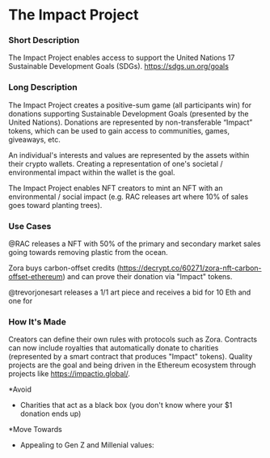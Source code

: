 # The Impact Project 

### Short Description

The Impact Project enables access to support the United Nations 17 Sustainable Development Goals (SDGs). https://sdgs.un.org/goals

### Long  Description

The Impact Project creates a positive-sum game (all participants win) for donations supporting Sustainable Development Goals (presented by the United Nations). Donations are represented by non-transferable “Impact” tokens, which can be used to gain access to communities, games, giveaways, etc.

An individual's interests and values are represented by the assets within their crypto wallets. Creating a representation of one's societal / environmental impact within the wallet is the goal. 

The Impact Project enables NFT creators to mint an NFT with an environmental / social impact (e.g. RAC releases art where 10% of sales goes toward planting trees).




### Use Cases 

@RAC releases a NFT with 50% of the primary and secondary market sales going towards removing plastic from the ocean.

Zora buys carbon-offset credits (https://decrypt.co/60271/zora-nft-carbon-offset-ethereum) and can prove their donation via "Impact" tokens. 

@trevorjonesart releases a 1/1 art piece and receives a bid for 10 Eth and one for 

### How It's Made

Creators can define their own rules with protocols such as Zora. Contracts can now include royalties that automatically donate to charities (represented by a smart contract that produces "Impact" tokens). Quality projects are the goal and being driven in the Ethereum ecosystem through projects like https://impactio.global/. 

*Avoid
  - Charities that act as a black box (you don't know where your $1 donation ends up)

*Move Towards 
  - Appealing to Gen Z and Millenial values: 
 
